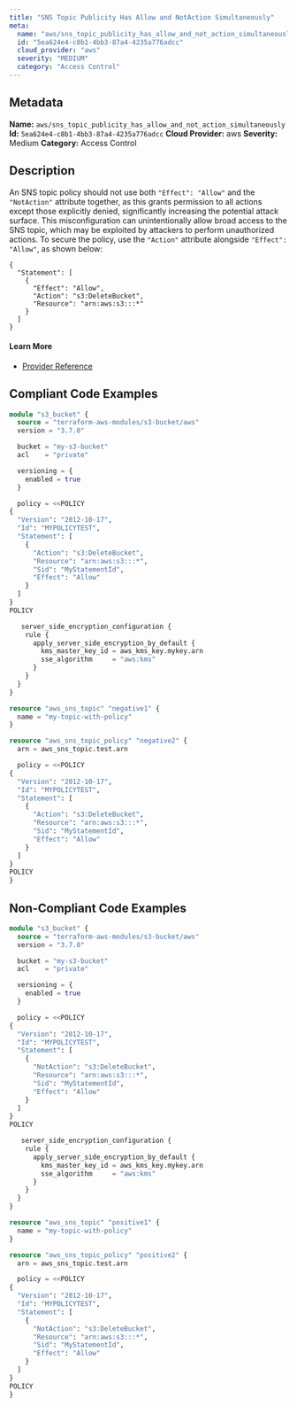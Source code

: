 ```yaml
---
title: "SNS Topic Publicity Has Allow and NotAction Simultaneously"
meta:
  name: "aws/sns_topic_publicity_has_allow_and_not_action_simultaneously"
  id: "5ea624e4-c8b1-4bb3-87a4-4235a776adcc"
  cloud_provider: "aws"
  severity: "MEDIUM"
  category: "Access Control"
---
```

## Metadata
**Name:** `aws/sns_topic_publicity_has_allow_and_not_action_simultaneously`
**Id:** `5ea624e4-c8b1-4bb3-87a4-4235a776adcc`
**Cloud Provider:** aws
**Severity:** Medium
**Category:** Access Control
## Description
An SNS topic policy should not use both `"Effect": "Allow"` and the `"NotAction"` attribute together, as this grants permission to all actions except those explicitly denied, significantly increasing the potential attack surface. This misconfiguration can unintentionally allow broad access to the SNS topic, which may be exploited by attackers to perform unauthorized actions. To secure the policy, use the `"Action"` attribute alongside `"Effect": "Allow"`, as shown below:

```
{
  "Statement": [
    {
      "Effect": "Allow",
      "Action": "s3:DeleteBucket",
      "Resource": "arn:aws:s3:::*"
    }
  ]
}
```

#### Learn More

 - [Provider Reference](https://registry.terraform.io/providers/hashicorp/aws/latest/docs/resources/sns_topic_policy)


## Compliant Code Examples
```terraform
module "s3_bucket" {
  source = "terraform-aws-modules/s3-bucket/aws"
  version = "3.7.0"

  bucket = "my-s3-bucket"
  acl    = "private"

  versioning = {
    enabled = true
  }

  policy = <<POLICY
{
  "Version": "2012-10-17",
  "Id": "MYPOLICYTEST",
  "Statement": [
    {
      "Action": "s3:DeleteBucket",
      "Resource": "arn:aws:s3:::*",
      "Sid": "MyStatementId",
      "Effect": "Allow"
    }
  ]
}
POLICY

   server_side_encryption_configuration {
    rule {
      apply_server_side_encryption_by_default {
        kms_master_key_id = aws_kms_key.mykey.arn
        sse_algorithm     = "aws:kms"
      }
    }
  }
}

```

```terraform
resource "aws_sns_topic" "negative1" {
  name = "my-topic-with-policy"
}

resource "aws_sns_topic_policy" "negative2" {
  arn = aws_sns_topic.test.arn

  policy = <<POLICY
{
  "Version": "2012-10-17",
  "Id": "MYPOLICYTEST",
  "Statement": [
    {
      "Action": "s3:DeleteBucket",
      "Resource": "arn:aws:s3:::*",
      "Sid": "MyStatementId",
      "Effect": "Allow"
    }
  ]
}
POLICY
}

```
## Non-Compliant Code Examples
```terraform
module "s3_bucket" {
  source = "terraform-aws-modules/s3-bucket/aws"
  version = "3.7.0"

  bucket = "my-s3-bucket"
  acl    = "private"

  versioning = {
    enabled = true
  }

  policy = <<POLICY
{
  "Version": "2012-10-17",
  "Id": "MYPOLICYTEST",
  "Statement": [
    {
      "NotAction": "s3:DeleteBucket",
      "Resource": "arn:aws:s3:::*",
      "Sid": "MyStatementId",
      "Effect": "Allow"
    }
  ]
}
POLICY

   server_side_encryption_configuration {
    rule {
      apply_server_side_encryption_by_default {
        kms_master_key_id = aws_kms_key.mykey.arn
        sse_algorithm     = "aws:kms"
      }
    }
  }
}

```

```terraform
resource "aws_sns_topic" "positive1" {
  name = "my-topic-with-policy"
}

resource "aws_sns_topic_policy" "positive2" {
  arn = aws_sns_topic.test.arn

  policy = <<POLICY
{
  "Version": "2012-10-17",
  "Id": "MYPOLICYTEST",
  "Statement": [
    {
      "NotAction": "s3:DeleteBucket",
      "Resource": "arn:aws:s3:::*",
      "Sid": "MyStatementId",
      "Effect": "Allow"
    }
  ]
}
POLICY
}

```
